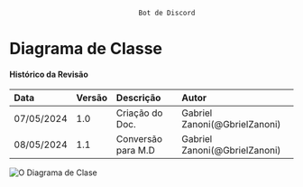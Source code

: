 									Bot de Discord
# Diagrama de Classe
 
#### Histórico da Revisão
| Data   | Versão       | Descrição  |  Autor  |
| :---------- | :--------- | :-------------------------------- | :-------------------------------- |
| 07/05/2024 | 1.0 | Criação do Doc.| Gabriel Zanoni(@GbrielZanoni) |
| 08/05/2024 | 1.1 | Conversão para M.D| Gabriel Zanoni(@GbrielZanoni)|


![O Diagrama de Clase](https://i.imgur.com/bQusvuG.png)